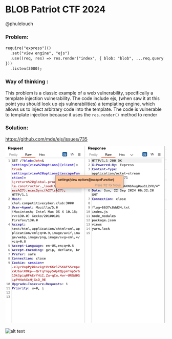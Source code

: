 # BLOB Patriot CTF 2024
@phulelouch
### Problem:
```
require("express")()
  .set("view engine", "ejs")
  .use((req, res) => res.render("index", { blob: "blob", ...req.query }))
  .listen(3000);

```

### Way of thinking :
This problem is a classic example of a web vulnerability, specifically a template injection vulnerability. 
The code include ejs, (when saw it at this point you should look up ejs vulnerabilities) a templating engine, which allows us to inject arbitrary code into the template. 
The code is vulnerable to template injection because it uses the `res.render()` method to render 
###  Solution:

https://github.com/mde/ejs/issues/735

![alt text](<Sept 22 Screenshot from Discord.png>)


![alt text](<Screenshot 2024-09-22 at 4.37.17 PM.png>)